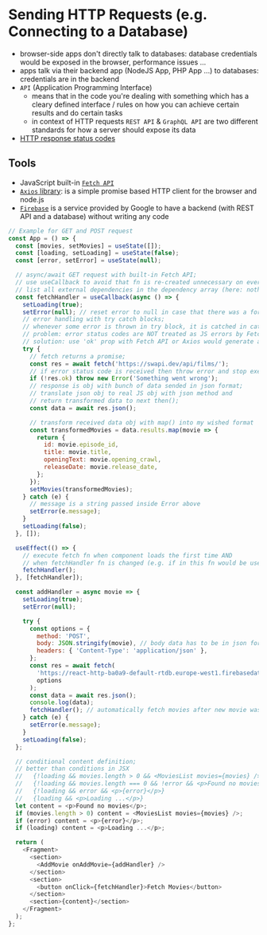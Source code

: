 # Sending HTTP Requests (e.g. Connecting to a Database)

- browser-side apps don't directly talk to databases: database credentials would be exposed in the browser, performance issues ...
- apps talk via their backend app (NodeJS App, PHP App ...) to databases: credentials are in the backend
- `API` (Application Programming Interface)
  - means that in the code you're dealing with something which has a cleary defined interface / rules on how you can achieve certain results and do certain tasks
  - in context of HTTP requests `REST API` & `GraphQL API` are two different standards for how a server should expose its data
- [HTTP response status codes](https://developer.mozilla.org/en-US/docs/Web/HTTP/Status)

## Tools

- JavaScript built-in [`Fetch API`](https://developer.mozilla.org/en-US/docs/Web/API/Fetch_API/Using_Fetch)
- [`Axios` library](https://axios-http.com/): is a simple promise based HTTP client for the browser and node.js
- [`Firebase`]('https://firebase.google.com') is a service provided by Google to have a backend (with REST API and a database) without writing any code

```JavaScript
// Example for GET and POST request
const App = () => {
  const [movies, setMovies] = useState([]);
  const [loading, setLoading] = useState(false);
  const [error, setError] = useState(null);

  // async/await GET request with built-in Fetch API;
  // use useCallback to avoid that fn is re-created unnecessary on every re-evaluation of component;
  // list all external dependencies in the dependency array (here: nothing)
  const fetchHandler = useCallback(async () => {
    setLoading(true);
    setError(null); // reset error to null in case that there was a former error
    // error handling with try catch blocks;
    // whenever some error is thrown in try block, it is catched in catch block;
    // problem: error status codes are NOT treated as JS errors by Fetch API
    // solution: use 'ok' prop with Fetch API or Axios would generate and throw a real error for error codes
    try {
      // fetch returns a promise;
      const res = await fetch('https://swapi.dev/api/films/');
      // if error status code is received then throw error and stop execution of try block
      if (!res.ok) throw new Error('Something went wrong');
      // response is obj with bunch of data sended in json format;
      // translate json obj to real JS obj with json method and
      // return transformed data to next then();
      const data = await res.json();

      // transform received data obj with map() into my wished format
      const transformedMovies = data.results.map(movie => {
        return {
          id: movie.episode_id,
          title: movie.title,
          openingText: movie.opening_crawl,
          releaseDate: movie.release_date,
        };
      });
      setMovies(transformedMovies);
    } catch (e) {
      // message is a string passed inside Error above
      setError(e.message);
    }
    setLoading(false);
  }, []);

  useEffect(() => {
    // execute fetch fn when component loads the first time AND
    // when fetchHandler fn is changed (e.g. if in this fn would be used an external state)
    fetchHandler();
  }, [fetchHandler]);

  const addHandler = async movie => {
    setLoading(true);
    setError(null);

    try {
      const options = {
        method: 'POST',
        body: JSON.stringify(movie), // body data has to be in json format
        headers: { 'Content-Type': 'application/json' },
      };
      const res = await fetch(
        'https://react-http-ba0a9-default-rtdb.europe-west1.firebasedatabase.app/movies.json',
        options
      );
      const data = await res.json();
      console.log(data);
      fetchHandler(); // automatically fetch movies after new movie was added
    } catch (e) {
      setError(e.message);
    }
    setLoading(false);
  };

  // conditional content definition;
  // better than conditions in JSX
  //   {!loading && movies.length > 0 && <MoviesList movies={movies} />}
  //   {!loading && movies.length === 0 && !error && <p>Found no movies</p>}
  //   {!loading && error && <p>{error}</p>}
  //   {loading && <p>Loading ...</p>}
  let content = <p>Found no movies</p>;
  if (movies.length > 0) content = <MoviesList movies={movies} />;
  if (error) content = <p>{error}</p>;
  if (loading) content = <p>Loading ...</p>;

  return (
    <Fragment>
      <section>
        <AddMovie onAddMovie={addHandler} />
      </section>
      <section>
        <button onClick={fetchHandler}>Fetch Movies</button>
      </section>
      <section>{content}</section>
    </Fragment>
  );
};
```
